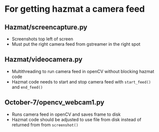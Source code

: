 # For getting hazmat a camera feed

## Hazmat/screencapture.py

- Screenshots top left of screen
- Must put the right camera feed from gstreamer in the right spot

## Hazmat/videocamera.py

- Multithreading to run camera feed in openCV without blocking hazmat code
- Hazmat code needs to start and stop camera feed with `start_feed()` and `end_feed()`

## October-7/opencv_webcam1.py

- Runs camera feed in openCV and saves frame to disk
- Hazmat code should be adjusted to use file from disk instead of returned from from `screenshot()`